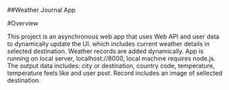 ##Weather Journal App

#Overview

 This project is an asynchronous web app that uses Web API and user data to dynamically update the UI.
 which includes current weather details in selected destination. Weather records are added dynamically.
App is running on local server, localhost://8000, local machine requires node.js.
The output data includes: city or destination, country code, temperature, temperature feels like and user post. Record includes an image of sellected destination.

